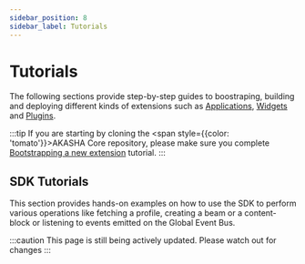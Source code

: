 ```yaml
---
sidebar_position: 8
sidebar_label: Tutorials
---
```


# Tutorials

The following sections provide step-by-step guides to boostraping, building and deploying different kinds of extensions such as [Applications](/extensions/applications), [Widgets](/extensions/widgets) and [Plugins](/extensions/plugins).

:::tip
If you are starting by cloning the <span style={{color: 'tomato'}}>AKASHA Core</span> repository, please make sure you complete [Bootstrapping a new extension](./extension-tutorials/index.md#bootstrapping-a-new-extension) tutorial.
:::

## SDK Tutorials
This section provides hands-on examples on how to use the SDK to perform various operations like fetching a profile, creating a beam or a content-block or listening to events emitted on the Global Event Bus.

:::caution
This page is still being actively updated. Please watch out for changes
:::